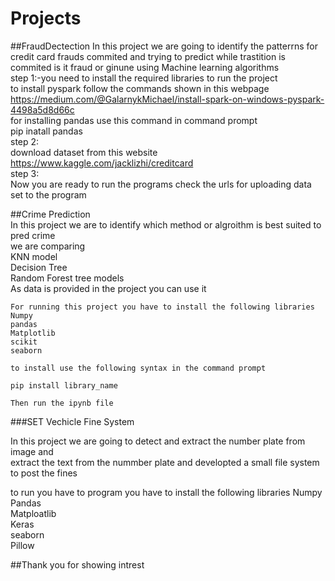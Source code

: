 # Projects

##FraudDectection
In this project we are going to identify the patterrns for credit card frauds commited and trying to predict while trastition is commited is it 
fraud or ginune using Machine learning algorithms  
step 1:-you need to install the required libraries to run the project  
  to install pyspark follow the commands shown in this webpage  
  https://medium.com/@GalarnykMichael/install-spark-on-windows-pyspark-4498a5d8d66c  
   for installing pandas use this command in command prompt  
   pip inatall pandas  
step 2:  
  download dataset from this website  
  https://www.kaggle.com/jacklizhi/creditcard  
step 3:  
  Now you are ready to run the programs check the urls for uploading data set to the program  
    
##Crime Prediction   
  In this project we are to identify which method or algroithm is best suited to pred crime   
  we are comparing   
    KNN model  
    Decision Tree   
    Random Forest tree models  
    As data is provided in the project you can use it
    
    For running this project you have to install the following libraries
    Numpy
    pandas
    Matplotlib
    scikit
    seaborn
    
    to install use the following syntax in the command prompt
    
    pip install library_name
    
    Then run the ipynb file
###SET Vechicle Fine System  

  In this project we are going to detect and extract the number plate from image and  
  extract the text from the nummber plate and developted a small file system to post the fines
  
  to run you have to program you have to install the following libraries
  Numpy  
  Pandas  
  Matploatlib  
  Keras  \
  seaborn  
  Pillow  
  
  ##Thank you for showing intrest 
